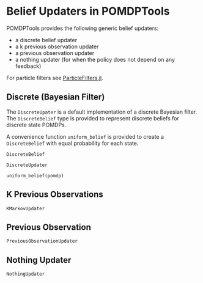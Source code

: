 # Belief Updaters in POMDPTools

POMDPTools provides the following generic belief updaters:
- a discrete belief updater
- a k previous observation updater
- a previous observation updater 
- a nothing updater (for when the policy does not depend on any feedback)

For particle filters see [ParticleFilters.jl](https://github.com/JuliaPOMDP/ParticleFilters.jl).

## Discrete (Bayesian Filter)

The `DiscreteUpater` is a default implementation of a discrete Bayesian filter. The `DiscreteBelief` type is provided to represent discrete beliefs for discrete state POMDPs. 

A convenience function `uniform_belief` is provided to create a `DiscreteBelief` with equal probability for each state. 

```@docs 
DiscreteBelief
```

```@docs
DiscreteUpdater
```

```@docs
uniform_belief(pomdp)
```

## K Previous Observations

```@docs
KMarkovUpdater
```

## Previous Observation 

```@docs
PreviousObservationUpdater
```

## Nothing Updater

```@docs
NothingUpdater
```
